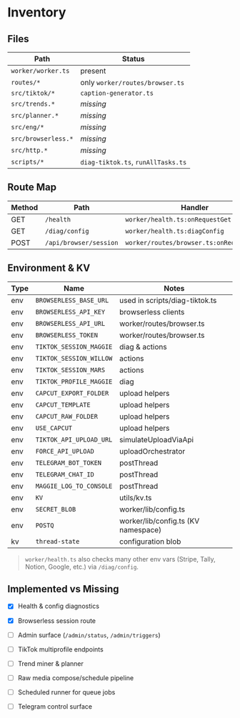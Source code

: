 # Inventory

## Files
| Path | Status |
| --- | --- |
| `worker/worker.ts` | present |
| `routes/*` | only `worker/routes/browser.ts` |
| `src/tiktok/*` | `caption-generator.ts` |
| `src/trends.*` | _missing_ |
| `src/planner.*` | _missing_ |
| `src/eng/*` | _missing_ |
| `src/browserless.*` | _missing_ |
| `src/http.*` | _missing_ |
| `scripts/*` | `diag-tiktok.ts`, `runAllTasks.ts` |

## Route Map
| Method | Path | Handler |
| --- | --- | --- |
| GET | `/health` | `worker/health.ts:onRequestGet` |
| GET | `/diag/config` | `worker/health.ts:diagConfig` |
| POST | `/api/browser/session` | `worker/routes/browser.ts:onRequestPost` |

## Environment & KV
| Type | Name | Notes |
| --- | --- | --- |
| env | `BROWSERLESS_BASE_URL` | used in scripts/diag-tiktok.ts |
| env | `BROWSERLESS_API_KEY` | browserless clients |
| env | `BROWSERLESS_API_URL` | worker/routes/browser.ts |
| env | `BROWSERLESS_TOKEN` | worker/routes/browser.ts |
| env | `TIKTOK_SESSION_MAGGIE` | diag & actions |
| env | `TIKTOK_SESSION_WILLOW` | actions |
| env | `TIKTOK_SESSION_MARS` | actions |
| env | `TIKTOK_PROFILE_MAGGIE` | diag |
| env | `CAPCUT_EXPORT_FOLDER` | upload helpers |
| env | `CAPCUT_TEMPLATE` | upload helpers |
| env | `CAPCUT_RAW_FOLDER` | upload helpers |
| env | `USE_CAPCUT` | upload helpers |
| env | `TIKTOK_API_UPLOAD_URL` | simulateUploadViaApi |
| env | `FORCE_API_UPLOAD` | uploadOrchestrator |
| env | `TELEGRAM_BOT_TOKEN` | postThread |
| env | `TELEGRAM_CHAT_ID` | postThread |
| env | `MAGGIE_LOG_TO_CONSOLE` | postThread |
| env | `KV` | utils/kv.ts |
| env | `SECRET_BLOB` | worker/lib/config.ts |
| env | `POSTQ` | worker/lib/config.ts (KV namespace) |
| kv  | `thread-state` | configuration blob |

> `worker/health.ts` also checks many other env vars (Stripe, Tally, Notion, Google, etc.) via `/diag/config`.

## Implemented vs Missing
- [x] Health & config diagnostics
- [x] Browserless session route
- [ ] Admin surface (`/admin/status`, `/admin/triggers`)
- [ ] TikTok multiprofile endpoints
- [ ] Trend miner & planner
- [ ] Raw media compose/schedule pipeline
- [ ] Scheduled runner for queue jobs
- [ ] Telegram control surface

